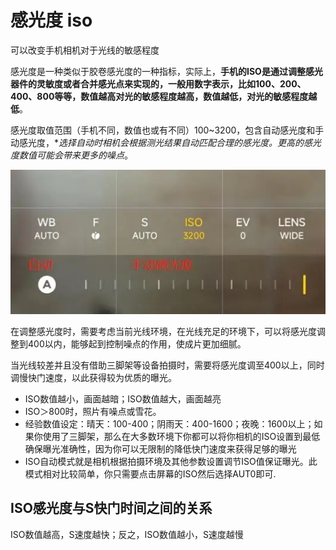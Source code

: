 # 感光度 iso

可以改变手机相机对于光线的敏感程度

感光度是一种类似于胶卷感光度的一种指标，实际上，**手机的ISO是通过调整感光器件的灵敏度或者合并感光点来实现的，一般用数字表示，比如100、200、400、800等等，数值越高对光的敏感程度越高，数值越低，对光的敏感程度越低**。


感光度取值范围（手机不同，数值也或有不同）100~3200，包含自动感光度和手动感光度，**选择自动时相机会根据测光结果自动匹配合理的感光度。更高的感光度数值可能会带来更多的噪点*。

![ios](/study/imgs/ios.webp)


在调整感光度时，需要考虑当前光线环境，在光线充足的环境下，可以将感光度调整到400以内，能够起到控制噪点的作用，使成片更加细腻。

当光线较差并且没有借助三脚架等设备拍摄时，需要将感光度调至400以上，同时调慢快门速度，以此获得较为优质的曝光。

- ISO数值越小，画面越暗；ISO数值越大，画面越亮
- ISO＞800时，照片有噪点或雪花。
- 经验数值设定：晴天：100-400；阴雨天：400-1600；夜晚：1600以上；如果你使用了三脚架，那么在大多数环境下你都可以将你相机的ISO设置到最低确保曝光准确性，因为你可以无限制的降低快门速度来获得足够的曝光
- ISO自动模式就是相机根据拍摄环境及其他参数设置调节ISO值保证曝光。此模式相对比较简单，你只需要点击屏幕的ISO然后选择AUT0即可.

## ISO感光度与S快门时间之间的关系

ISO数值越高，S速度越快；反之，ISO数值越小，S速度越慢




